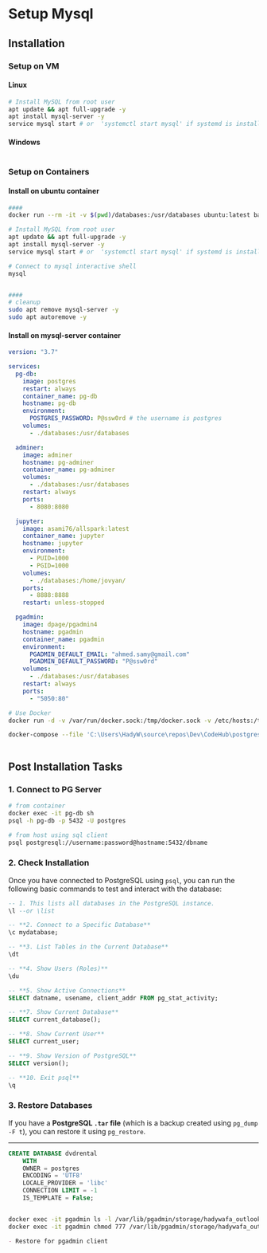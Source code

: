 # Setup Mysql

## Installation

### Setup on VM

#### Linux

```bash
# Install MySQL from root user
apt update && apt full-upgrade -y
apt install mysql-server -y
service mysql start # or  'systemctl start mysql' if systemd is installed
```

#### Windows

```pwsh

```

### Setup on Containers

#### Install on ubuntu container

```bash
####
docker run --rm -it -v $(pwd)/databases:/usr/databases ubuntu:latest bash

# Install MySQL from root user
apt update && apt full-upgrade -y
apt install mysql-server -y
service mysql start # or  'systemctl start mysql' if systemd is installed

# Connect to mysql interactive shell
mysql


####
# cleanup
sudo apt remove mysql-server -y
sudo apt autoremove -y
```

#### Install on mysql-server container

```yaml
version: "3.7"

services:
  pg-db:
    image: postgres
    restart: always
    container_name: pg-db
    hostname: pg-db
    environment:
      POSTGRES_PASSWORD: P@ssw0rd # the username is postgres
    volumes:
      - ./databases:/usr/databases

  adminer:
    image: adminer
    hostname: pg-adminer
    container_name: pg-adminer
    volumes:
      - ./databases:/usr/databases
    restart: always
    ports:
      - 8080:8080

  jupyter:
    image: asami76/allspark:latest
    container_name: jupyter
    hostname: jupyter
    environment:
      - PUID=1000
      - PGID=1000
    volumes:
      - ./databases:/home/jovyan/
    ports:
      - 8888:8888
    restart: unless-stopped

  pgadmin:
    image: dpage/pgadmin4
    hostname: pgadmin
    container_name: pgadmin
    environment:
      PGADMIN_DEFAULT_EMAIL: "ahmed.samy@gmail.com"
      PGADMIN_DEFAULT_PASSWORD: "P@ssw0rd"
    volumes:
      - ./databases:/usr/databases
    restart: always
    ports:
      - "5050:80"
```

```bash
# Use Docker
docker run -d -v /var/run/docker.sock:/tmp/docker.sock -v /etc/hosts:/tmp/hosts asami76/docker-hoster

docker-compose --file 'C:\Users\HadyW\source\repos\Dev\CodeHub\postgres\docs\1.1.2.psql.docker-compose.window.yaml' up -d
```

```bash

```

## Post Installation Tasks

### 1. Connect to PG Server

```bash
# from container
docker exec -it pg-db sh
psql -h pg-db -p 5432 -U postgres
```

```bash
# from host using sql client
psql postgresql://username:password@hostname:5432/dbname
```

### 2. Check Installation

Once you have connected to PostgreSQL using `psql`, you can run the following basic commands to test and interact with the database:

```sql
-- 1. This lists all databases in the PostgreSQL instance.
\l --or \list

-- **2. Connect to a Specific Database**
\c mydatabase;

-- **3. List Tables in the Current Database**
\dt

-- **4. Show Users (Roles)**
\du

-- **5. Show Active Connections**
SELECT datname, usename, client_addr FROM pg_stat_activity;

-- **7. Show Current Database**
SELECT current_database();

-- **8. Show Current User**
SELECT current_user;

-- **9. Show Version of PostgreSQL**
SELECT version();

-- **10. Exit psql**
\q

```

### 3. Restore Databases

If you have a **PostgreSQL `.tar` file** (which is a backup created using `pg_dump -F t`), you can restore it using `pg_restore`.

---

```sql
CREATE DATABASE dvdrental
    WITH
    OWNER = postgres
    ENCODING = 'UTF8'
    LOCALE_PROVIDER = 'libc'
    CONNECTION LIMIT = -1
    IS_TEMPLATE = False;
```

```bash

docker exec -it pgadmin ls -l /var/lib/pgadmin/storage/hadywafa_outlook.com/
docker exec -it pgadmin chmod 777 /var/lib/pgadmin/storage/hadywafa_outlook.com/dvdrental.tar
```

```md
- Restore for pgadmin client
```
